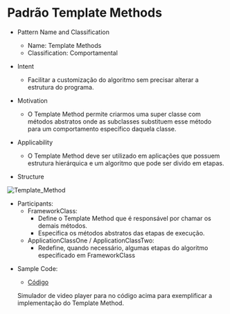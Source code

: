 # Padrão Template Methods

* Pattern Name and Classification
  - Name: Template Methods
  - Classification: Comportamental


* Intent
  - Facilitar a customização do algoritmo sem precisar alterar a estrutura do programa.

* Motivation
  - O Template Method permite criarmos uma super classe com métodos abstratos onde as subclasses substituem esse método para um comportamento específico daquela classe.

* Applicability
  - O Template Method deve ser utilizado em aplicações que possuem estrutura hierárquica e um algoritmo que pode ser divido em etapas.

* Structure

![Template_Method](https://user-images.githubusercontent.com/31738300/93824201-6cfbd400-fc39-11ea-8a48-2f1d0a692219.png)
  
* Participants:
  - FrameworkClass:
    - Define o Template Method que é responsável por chamar os demais métodos.
    - Especifica os métodos abstratos das etapas de execução.
  - ApplicationClassOne / ApplicationClassTwo:
    - Redefine, quando necessário, algumas etapas do algoritmo especificado em FrameworkClass
    
 - Sample Code:
    - [Código](https://github.com/DavidLucasK/PadraoDeProjeto/tree/master/TemplateMethod/src)
    
    Simulador de video player para no código acima para exemplificar a implementação do Template Method.
